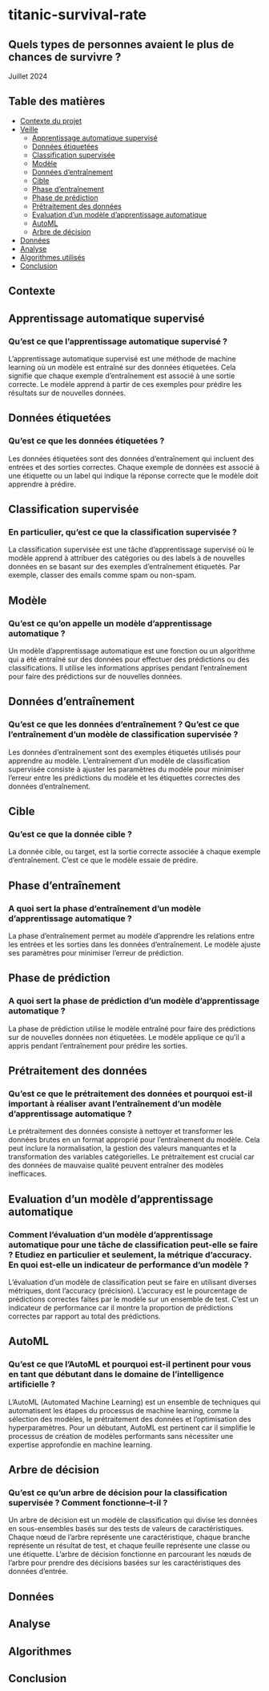 # titanic-survival-rate
## Quels types de personnes avaient le plus de chances de survivre ?


Juillet 2024

## Table des matières

- [Contexte du projet](#Contexte)
- [Veille](#Veille)
  - [Apprentissage automatique supervisé](#apprentissage-automatique-supervisé)
  - [Données étiquetées](#données-étiquetées)
  - [Classification supervisée](#classification-supervisée)
  - [Modèle](#modèle)
  - [Données d’entraînement](#données-dentraînement)
  - [Cible](#cible)
  - [Phase d’entraînement](#phase-dentraînement)
  - [Phase de prédiction](#phase-de-prédiction)
  - [Prétraitement des données](#prétraitement-des-données) 
  - [Evaluation d’un modèle d’apprentissage automatique](#valuation-dun-modèle-dapprentissage-automatique) 
  - [AutoML](#AutoML)
  - [Arbre de décision](#arbre-de-décision)
- [Données](#Données)
- [Analyse](#Analyse)
- [Algorithmes utilisés](#Algorithmes)
- [Conclusion](#Conclusion)

## Contexte

## Apprentissage automatique supervisé
### Qu’est ce que l’apprentissage automatique supervisé ?

L’apprentissage automatique supervisé est une méthode de machine learning où un modèle est entraîné sur des données étiquetées. Cela signifie que chaque exemple d’entraînement est associé à une sortie correcte. Le modèle apprend à partir de ces exemples pour prédire les résultats sur de nouvelles données.

## Données étiquetées
### Qu’est ce que les données étiquetées ?

Les données étiquetées sont des données d’entraînement qui incluent des entrées et des sorties correctes. Chaque exemple de données est associé à une étiquette ou un label qui indique la réponse correcte que le modèle doit apprendre à prédire.

## Classification supervisée
### En particulier, qu’est ce que la classification supervisée ?

La classification supervisée est une tâche d’apprentissage supervisé où le modèle apprend à attribuer des catégories ou des labels à de nouvelles données en se basant sur des exemples d’entraînement étiquetés. Par exemple, classer des emails comme spam ou non-spam.

## Modèle
### Qu’est ce qu’on appelle un modèle d’apprentissage automatique ?

Un modèle d’apprentissage automatique est une fonction ou un algorithme qui a été entraîné sur des données pour effectuer des prédictions ou des classifications. Il utilise les informations apprises pendant l’entraînement pour faire des prédictions sur de nouvelles données.

## Données d’entraînement
### Qu’est ce que les données d’entraînement ? Qu’est ce que l’entraînement d’un modèle de classification supervisée ?

Les données d’entraînement sont des exemples étiquetés utilisés pour apprendre au modèle. L’entraînement d’un modèle de classification supervisée consiste à ajuster les paramètres du modèle pour minimiser l’erreur entre les prédictions du modèle et les étiquettes correctes des données d’entraînement.

## Cible
### Qu’est ce que la donnée cible ?

La donnée cible, ou target, est la sortie correcte associée à chaque exemple d’entraînement. C’est ce que le modèle essaie de prédire.

## Phase d’entraînement
### A quoi sert la phase d’entraînement d’un modèle d’apprentissage automatique ?

La phase d’entraînement permet au modèle d’apprendre les relations entre les entrées et les sorties dans les données d’entraînement. Le modèle ajuste ses paramètres pour minimiser l’erreur de prédiction.

## Phase de prédiction
### A quoi sert la phase de prédiction d’un modèle d’apprentissage automatique ?

La phase de prédiction utilise le modèle entraîné pour faire des prédictions sur de nouvelles données non étiquetées. Le modèle applique ce qu’il a appris pendant l’entraînement pour prédire les sorties.

## Prétraitement des données
### Qu’est ce que le prétraitement des données et pourquoi est-il important à réaliser avant l’entraînement d’un modèle d’apprentissage automatique ?

Le prétraitement des données consiste à nettoyer et transformer les données brutes en un format approprié pour l’entraînement du modèle. Cela peut inclure la normalisation, la gestion des valeurs manquantes et la transformation des variables catégorielles. Le prétraitement est crucial car des données de mauvaise qualité peuvent entraîner des modèles inefficaces.

## Evaluation d’un modèle d’apprentissage automatique
### Comment l’évaluation d’un modèle d’apprentissage automatique pour une tâche de classification peut-elle se faire ? Etudiez en particulier et seulement, la métrique d’accuracy. En quoi est-elle un indicateur de performance d’un modèle ?

L’évaluation d’un modèle de classification peut se faire en utilisant diverses métriques, dont l’accuracy (précision). L’accuracy est le pourcentage de prédictions correctes faites par le modèle sur un ensemble de test. C’est un indicateur de performance car il montre la proportion de prédictions correctes par rapport au total des prédictions.

## AutoML
### Qu’est ce que l’AutoML et pourquoi est-il pertinent pour vous en tant que débutant dans le domaine de l’intelligence artificielle ?

L’AutoML (Automated Machine Learning) est un ensemble de techniques qui automatisent les étapes du processus de machine learning, comme la sélection des modèles, le prétraitement des données et l’optimisation des hyperparamètres. Pour un débutant, AutoML est pertinent car il simplifie le processus de création de modèles performants sans nécessiter une expertise approfondie en machine learning.

## Arbre de décision
### Qu’est ce qu’un arbre de décision pour la classification supervisée ? Comment fonctionne–t-il ?

Un arbre de décision est un modèle de classification qui divise les données en sous-ensembles basés sur des tests de valeurs de caractéristiques. Chaque nœud de l’arbre représente une caractéristique, chaque branche représente un résultat de test, et chaque feuille représente une classe ou une étiquette. L’arbre de décision fonctionne en parcourant les nœuds de l’arbre pour prendre des décisions basées sur les caractéristiques des données d’entrée.


## Données
## Analyse
## Algorithmes
## Conclusion